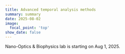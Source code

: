 ```yaml
---
title: Advanced temporal analysis methods
summary: summary
date: 2025-08-02
image:
  focal_point: 'top'
show_date: false
---
```


Nano-Optics & Biophysics lab is starting on Aug 1, 2025. 

<!--more-->


